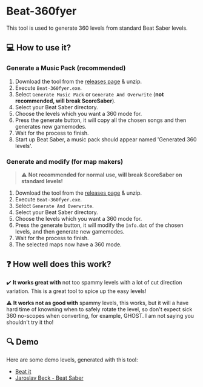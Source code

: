 # Beat-360fyer

This tool is used to generate 360 levels from standard Beat Saber levels.

## :computer: How to use it?
### Generate a Music Pack (recommended)
1. Download the tool from the [releases page](https://github.com/CodeStix/Beat-360fyer/releases) & unzip.
2. Execute `Beat-360fyer.exe`.
3. Select `Generate Music Pack` or `Generate And Overwrite` (**not recommended, will break ScoreSaber**).
4. Select your Beat Saber directory.
5. Choose the levels which you want a 360 mode for.
6. Press the generate button, it will copy all the chosen songs and then generates new gamemodes.
7. Wait for the process to finish.
8. Start up Beat Saber, a music pack should appear named 'Generated 360 levels'.
### Generate and modify (for map makers) 
> :warning: **Not recommended for normal use, will break ScoreSaber on standard levels!**
1. Download the tool from the [releases page](https://github.com/CodeStix/Beat-360fyer/releases) & unzip.
2. Execute `Beat-360fyer.exe`.
3. Select `Generate And Overwrite`.
4. Select your Beat Saber directory.
5. Choose the levels which you want a 360 mode for.
6. Press the generate button, it will modify the `Info.dat` of the chosen levels, and then generate new gamemodes.
7. Wait for the process to finish.
8. The selected maps now have a 360 mode.

## :question: How well does this work?
:heavy_check_mark: **It works great with** not too spammy levels with a lot of cut direction variation. This is a great tool to spice up the easy levels!

:warning: **It works not as good with** spammy levels, this works, but it will a have hard time of knowning when to safely rotate the level, so don't expect sick 360 no-scopes when converting, for example, GHOST. I am not saying you shouldn't try it tho!

## :mag: Demo
Here are some demo levels, generated with this tool:
- [Beat it](https://github.com/CodeStix/Beat-360fyer/raw/master/Build/Demos/Beat%20it.zip)
- [Jaroslav Beck - Beat Saber](https://github.com/CodeStix/Beat-360fyer/raw/master/Build/Demos/Jaroslav%20Beck%20-%20Beat%20Saber.zip)
